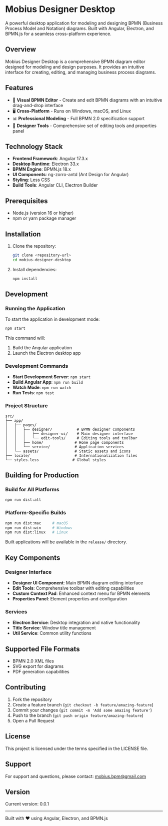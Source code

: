 # Mobius Designer Desktop

A powerful desktop application for modeling and designing BPMN (Business Process Model and Notation) diagrams. Built with Angular, Electron, and BPMN.js for a seamless cross-platform experience.

## Overview

Mobius Designer Desktop is a comprehensive BPMN diagram editor designed for modeling and design purposes. It provides an intuitive interface for creating, editing, and managing business process diagrams.

## Features

- 🎨 **Visual BPMN Editor** - Create and edit BPMN diagrams with an intuitive drag-and-drop interface
- 🖥️ **Cross-Platform** - Runs on Windows, macOS, and Linux
- 📊 **Professional Modeling** - Full BPMN 2.0 specification support
- 🎯 **Designer Tools** - Comprehensive set of editing tools and properties panel

## Technology Stack

- **Frontend Framework**: Angular 17.3.x
- **Desktop Runtime**: Electron 33.x
- **BPMN Engine**: BPMN.js 18.x
- **UI Components**: ng-zorro-antd (Ant Design for Angular)
- **Styling**: Less CSS
- **Build Tools**: Angular CLI, Electron Builder

## Prerequisites

- Node.js (version 16 or higher)
- npm or yarn package manager

## Installation

1. Clone the repository:
   ```bash
   git clone <repository-url>
   cd mobius-designer-desktop
   ```

2. Install dependencies:
   ```bash
   npm install
   `````

## Development

### Running the Application

To start the application in development mode:

```bash
npm start
```

This command will:
1. Build the Angular application
2. Launch the Electron desktop app

### Development Commands

- **Start Development Server**: `npm start`
- **Build Angular App**: `npm run build`
- **Watch Mode**: `npm run watch`
- **Run Tests**: `npm test`

### Project Structure

```
src/
├── app/
│   ├── pages/
│   │   ├── designer/           # BPMN designer components
│   │   │   ├── designer-ui/    # Main designer interface
│   │   │   └── edit-tools/     # Editing tools and toolbar
│   │   ├── home/              # Home page components
│   │   └── service/           # Application services
│   └── assets/                # Static assets and icons
├── locale/                    # Internationalization files
└── styles.less               # Global styles
```

## Building for Production

### Build for All Platforms
```bash
npm run dist:all
```

### Platform-Specific Builds
```bash
npm run dist:mac     # macOS
npm run dist:win     # Windows
npm run dist:linux   # Linux
```

Built applications will be available in the `release/` directory.

## Key Components

### Designer Interface
- **Designer UI Component**: Main BPMN diagram editing interface
- **Edit Tools**: Comprehensive toolbar with editing capabilities
- **Custom Context Pad**: Enhanced context menu for BPMN elements
- **Properties Panel**: Element properties and configuration

### Services
- **Electron Service**: Desktop integration and native functionality
- **Title Service**: Window title management
- **Util Service**: Common utility functions

## Supported File Formats

- BPMN 2.0 XML files
- SVG export for diagrams
- PDF generation capabilities

## Contributing

1. Fork the repository
2. Create a feature branch (`git checkout -b feature/amazing-feature`)
3. Commit your changes (`git commit -m 'Add some amazing feature'`)
4. Push to the branch (`git push origin feature/amazing-feature`)
5. Open a Pull Request

## License

This project is licensed under the terms specified in the LICENSE file.

## Support

For support and questions, please contact: mobius.bpm@gmail.com

## Version

Current version: 0.0.1

---

Built with ❤️ using Angular, Electron, and BPMN.js